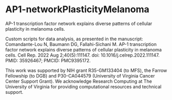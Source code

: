 # AP1-networkPlasticityMelanoma
AP-1 transcription factor network explains diverse patterns of cellular plasticity in melanoma cells.

Custom  scripts for data analysis, as presented in the manuscript:
Comandante-Lou N, Baumann DG, Fallahi-Sichani M. AP-1 transcription factor network explains diverse patterns of cellular plasticity in melanoma cells. Cell Rep. 2022 Aug 2;40(5):111147. doi: 10.1016/j.celrep.2022.111147. PMID: 35926467; PMCID: PMC9395172.

This work was supported by NIH grant R35-GM133404 (to MFS), the Farrow Fellowship (to DGB) and P30-CA044579 (University of Virginia Cancer Center Support Grant). We acknowledge Research Computing at The University of Virginia for providing computational resources and technical support.
